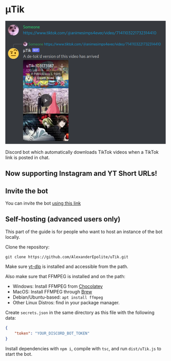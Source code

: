 # μTik

![eyebrow](https://raw.githubusercontent.com/alexanderepolite/uTik/master/demo.png)

Discord bot which automatically downloads TikTok videos when a TikTok link is posted in chat.

## Now supporting Instagram and YT Short URLs!

## Invite the bot

You can invite the bot [using this link](https://discord.com/api/oauth2/authorize?client_id=1031412241083416576&permissions=0&scope=bot)

## Self-hosting (advanced users only)

This part of the guide is for people who want to host an instance of the bot locally.

Clone the repository:
```shell
git clone https://github.com/AlexanderEpolite/uTik.git
```

Make sure [yt-dlp](https://github.com/yt-dlp/yt-dlp) is installed and accessible from the path.

Also make sure that FFMPEG is installed and on the path:
- Windows: Install FFMPEG from [Chocolatey](https://chocolatey.org/packages/ffmpeg)
- MacOS: Install FFMPEG through [Brew](https://formulae.brew.sh/formula/ffmpeg)
- Debian/Ubuntu-based: `apt install ffmpeg`
- Other Linux Distros: find in your package manager.

Create `secrets.json` in the same directory as this file with the following data:
```json
{
    "token": "YOUR_DISCORD_BOT_TOKEN"
}
```

Install dependencies with `npm i`, compile with `tsc`, and run `dist/uTik.js` to start the bot.
